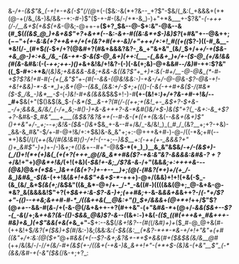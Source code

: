 &_-/+-(&$"&_(-+!+-+&(-$"(/(@_+(-($&:-&(*+?&--_+?$"-$&/(_&:(_+&&&+(+*(@-+(/&_(&-)&/&&--+:-#-)$"($-+-#-(&/-/+*-&_)-)+"+*&___+-$?&"-*(_-_+++(_/-/___&+$(+&$(+&*-@&;-@++-+__($+?_$&--@-$+:&"-@&--&(#_$(_((&$_@_)+&+&$"+?_+_&+*(_--&:-_&+-#((&:&*+$-)&)$?_(+#&"+--@&++;($--$"+*(+-_&:&(+?++&++/+(+(&?+#(++-&)_/+"+++/+:+!_#((+((*$?-)((-#_&__-*&!(/-_(#+$_((-_$+/+?(@&#+?(#&+&&&?&?-_&_+"&+&"_(&/_$+/+*+/-+($&-+&_@-)+:+&_/&_-(&-+*-$-_&(_$-@_&+)(++:(___-(_&&+_)+/+-($-@_(+/&!&&(#(&-*&#&:(-(_-++;++-)()+_&+&!&/+!&?-(-)(-&(+;&)-@+&&#-_-/&)_#-++:$?&"((_$-#+:+*&__/(*&)&;_+&&_&_&-&&;+&&-&(_(&?$"+_+)+:&(-#+/__-@-@&_(*-#-+$?$?&!+#-#(-(+(_&"$"+-(#(--&&-(@&!&_&:-)_-+&-/+/-@-@_&_-$?-@&-+!-+&!+&&)-*-&-*_)+;&+(@--(&&_(&&:+/-$+;+(((_)_-(-&(-++#+&($-/(#&*($-$_/&_-)&*__-$-*(-_)&!-#+&(&&_&$&$+!-)-#__(+-(&!+:_)+/+?&-+#_-+!&/--_#+__$&(+"($()&$(&_$-_(-&*($__&-+?(#(/-((++;+(&!_+-_&$+?-$+&-_-/+;&&&_&/&/_(-/+_&;-#()-)+&-&+++?-&-*&#()&/+$-)&($"+?(_-&+:-&_+$?+?-_&#&_-$_#&"___+___(&$&?&?___&++(--#-&_-(*((++(_&:&(-*-*_&&+(&+)$"()++&"+/-_+;--+;&!&-($&-()&_+$&_+-&--#+/&/_-&/&!_)_(_#_/_(&?__+;+?-+&)-_&&-&_#&"-$_/_+-#-@+!&/+:+$&)&-&_&"+;+:-@+++&+#-)-@-/((-*&;+#(--*+)&$(/(/(*++(*&*_/(#_(&!&#_)()-/+!-(-_-*+;--_)&$__+:(-++(+-_&&&?+"()+_&#$"-)+)_+-/-)&*+;+(()&*+--#+"-@&__$-*(+_)_)__&_&"&$&/_-+/-(&$+)-(_/()+!(*+(+)&(_(+(+?(+++_@(/&_&*+#&($?-+&:&"&?-&&&&:&#&-$?+?+$_/&!+"+)_@&*+!&/_(+!(+&)(*-$&!+-&;_/$?&-&*-/+"(&&*&;+:+*_+++&---(@&)_@&_+(+$&-_)&++(&(+?-)+-+--__)+;(@(-(#&?(*+)+/(+_/-&_)&#&_-$(&-_(++!&(_&+!+&$"+&+$-*-_+++)-@+/(&&)+!+!(+&(-$_-(&_(&/_&+$_(&(+;_/&$&"((&_&*-@+/+-_/-*_-&((#-)((((&&(@+;_@-&+&-@-*&?_&(&&&&!$"+?(+_$&++:&-$?-&-)+;(++#&;_+-&-&_&&+&_&++?-/_(-*+/$?+"-(()--++&;&++#-#-*_/((&++&(__@&:+"()_$+/&&&_+_(@+*+!_++/$"$?(@_++_--&&-#(*&*-/+(-&-@(/&+&++-+?(#++&"-(+"&#_&-*_+(@+/-*&&($&+--$?-(_-&*(/+;&*++&?(&-(()-$&&_@&)$?-&--(*(&+:_-_)+&(_-(($_((#(+++&+_#&+++-#&)+&_)(+$"&&(+&(+_&_+"-__$+:--&$(/_&+!&?--(#(_(/&#_)+)+_($_#-@_@+&(#-(++&!+$_/&?(*($&)+$(#_/&:-)&;(&&:&:_(-$&(&:__(*&?-*+*-*&-+/+!+"&"+(+#((&"+/+:&:(@($+"_@+#_&&(+(--$?-&+;&?&+-*+$+&&_(#_+($&$&(&/&__@_#(++/&(&/-/-/_/+(&/-#+(&$(+-/((&+(-+&-)&_&++!+"-(+*+$-(&)&-(+&"__$"_(-*(&&/&#-+(-&"($&(_/&-+;+?_:
